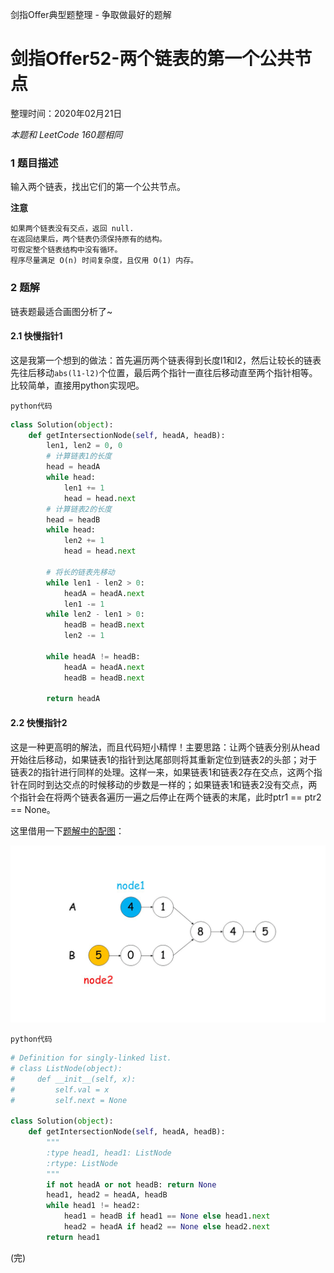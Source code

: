 剑指Offer典型题整理 - 争取做最好的题解

# 剑指Offer52-两个链表的第一个公共节点

整理时间：2020年02月21日

*本题和 LeetCode 160题相同*



### 1 题目描述

输入两个链表，找出它们的第一个公共节点。



**注意**

```
如果两个链表没有交点，返回 null.
在返回结果后，两个链表仍须保持原有的结构。
可假定整个链表结构中没有循环。
程序尽量满足 O(n) 时间复杂度，且仅用 O(1) 内存。
```



### 2 题解

链表题最适合画图分析了~

#### 2.1 快慢指针1

这是我第一个想到的做法：首先遍历两个链表得到长度l1和l2，然后让较长的链表先往后移动`abs(l1-l2)`个位置，最后两个指针一直往后移动直至两个指针相等。比较简单，直接用python实现吧。

`python代码`

```python
class Solution(object):
    def getIntersectionNode(self, headA, headB):
        len1, len2 = 0, 0
        # 计算链表1的长度
        head = headA
        while head:
            len1 += 1
            head = head.next
        # 计算链表2的长度
        head = headB
        while head:
            len2 += 1
            head = head.next
        
        # 将长的链表先移动
        while len1 - len2 > 0:
            headA = headA.next
            len1 -= 1
        while len2 - len1 > 0:
            headB = headB.next
            len2 -= 1

        while headA != headB:
            headA = headA.next
            headB = headB.next
        
        return headA
```

#### 2.2 快慢指针2

这是一种更高明的解法，而且代码短小精悍！主要思路：让两个链表分别从head开始往后移动，如果链表1的指针到达尾部则将其重新定位到链表2的头部；对于链表2的指针进行同样的处理。这样一来，如果链表1和链表2存在交点，这两个指针在同时到达交点的时候移动的步数是一样的；如果链表1和链表2没有交点，两个指针会在将两个链表各遍历一遍之后停止在两个链表的末尾，此时ptr1 == ptr2 == None。

这里借用一下[题解中的配图](https://leetcode-cn.com/problems/liang-ge-lian-biao-de-di-yi-ge-gong-gong-jie-dian-lcof/solution/shuang-zhi-zhen-fa-lang-man-xiang-yu-by-ml-zimingm/)：

![](images/52.gif)

`python代码`

```python
# Definition for singly-linked list.
# class ListNode(object):
#     def __init__(self, x):
#         self.val = x
#         self.next = None

class Solution(object):
    def getIntersectionNode(self, headA, headB):
        """
        :type head1, head1: ListNode
        :rtype: ListNode
        """
        if not headA or not headB: return None
        head1, head2 = headA, headB
        while head1 != head2:
            head1 = headB if head1 == None else head1.next
            head2 = headA if head2 == None else head2.next
        return head1
```

(完)
